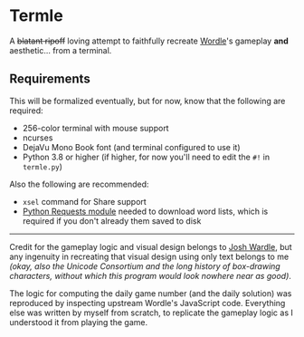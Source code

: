 # Termle

A ~~blatant ripoff~~ loving attempt to faithfully recreate [Wordle](https://www.powerlanguage.co.uk/wordle/)'s gameplay **and** aesthetic... from a terminal.

## Requirements

This will be formalized eventually, but for now, know that the following are required:

* 256-color terminal with mouse support
* ncurses
* DejaVu Mono Book font (and terminal configured to use it)
* Python 3.8 or higher (if higher, for now you'll need to edit the `#!` in `termle.py`)

Also the following are recommended:

* `xsel` command for Share support
* [Python Requests module](https://docs.python-requests.org/en/latest/) needed to download word lists, which is required if you don't already them saved to disk

---

Credit for the gameplay logic and visual design belongs to [Josh Wardle](https://www.powerlanguage.co.uk/),
but any ingenuity in recreating that visual design using only text belongs to me
_(okay, also the Unicode Consortium and the long history of box-drawing characters, without which this program would look nowhere near as good)_.

The logic for computing the daily game number (and the daily solution) was reproduced by inspecting upstream Wordle's JavaScript code.
Everything else was written by myself from scratch, to replicate the gameplay logic as I understood it from playing the game.
